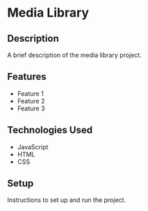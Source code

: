 # Media Library

## Description

A brief description of the media library project.

## Features

- Feature 1
- Feature 2
- Feature 3

## Technologies Used

- JavaScript
- HTML
- CSS

## Setup

Instructions to set up and run the project.
